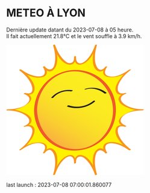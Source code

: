 # METEO À LYON

Dernière update datant du 2023-07-08 à 05 heure.  
Il fait actuellement 21.8°C et le vent souffle à 3.9 km/h.      

![](./.github/sun.png)

last launch : 2023-07-08 07:00:01.860077
